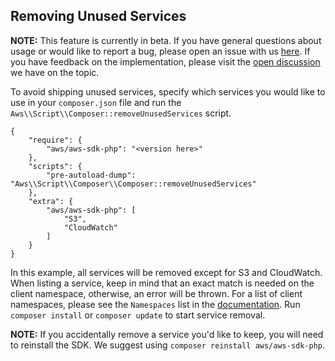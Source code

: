## Removing Unused Services
**NOTE:** This feature is currently in beta. If you have general questions about usage or would like to report a 
bug, please open an issue with us [here](https://github.com/aws/aws-sdk-php/issues/new/choose). If 
you have feedback on the implementation, please visit the [open discussion](https://github.com/aws/aws-sdk-php/discussions/2420) 
we have on the topic.

To avoid shipping unused services, specify which services you would like to use in your `composer.json` file and
run the `Aws\\Script\\Composer::removeUnusedServices` script.   

```
{
    "require": {
        "aws/aws-sdk-php": "<version here>"
    },
    "scripts": {
        "pre-autoload-dump": "Aws\\Script\\Composer\\Composer::removeUnusedServices"
    },
    "extra": {
        "aws/aws-sdk-php": [
            "S3",
            "CloudWatch"
        ]
    }
}
```

In this example, all services will be removed except for S3 and CloudWatch.  When listing a
service, keep in mind that an exact match is needed on the client namespace, otherwise, an error will be
thrown. For a list of client namespaces, please see the `Namespaces` list in the 
[documentation](https://docs.aws.amazon.com/aws-sdk-php/v3/api/index.html). Run `composer install` or `composer update` 
to start service removal.  

**NOTE:** If you accidentally remove a service you'd like to keep, you will need to reinstall the SDK.
We suggest using `composer reinstall aws/aws-sdk-php`.





